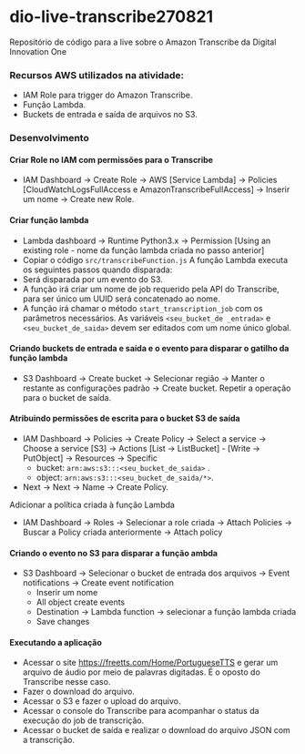 # dio-live-transcribe270821
Repositório de código para a live sobre o Amazon Transcribe da Digital Innovation One

### Recursos AWS utilizados na atividade:

- IAM Role para trigger do Amazon Transcribe.
- Função Lambda.
- Buckets de entrada e saída de arquivos no S3.

### Desenvolvimento

#### Criar Role no IAM com permissões para o Transcribe

- IAM Dashboard -> Create Role -> AWS [Service Lambda] -> Policies [CloudWatchLogsFullAccess e AmazonTranscribeFullAccess] -> Inserir um nome -> Create new Role.

#### Criar função lambda

- Lambda dashboard -> Runtime Python3.x -> Permission [Using an existing role - nome da função lambda criada no passo anterior]
- Copiar o código ```src/transcribeFunction.js```
A função Lambda executa os seguintes passos quando disparada:
- Será disparada por um evento do S3.
- A função irá criar um nome de job requerido pela API do Transcribe, para ser único um UUID será concatenado ao nome.
- A função irá chamar o método ```start_transcription_job``` com os parâmetros necessários. As variáveis ``` <seu_bucket_de _entrada> ``` e ```<seu_bucket_de_saida>``` devem ser editados com um nome único global.

#### Criando buckets de entrada e saída e o evento para disparar o gatilho da função lambda

 - S3 Dashboard -> Create bucket -> Selecionar região -> Manter o restante as configurações padrão -> Create bucket.
 Repetir a operação para o bucket de saída.
 
#### Atribuindo permissões de escrita para o bucket S3 de saída

- IAM Dashboard -> Policies -> Create Policy -> Select a service -> Choose a service [S3] -> Actions [List -> ListBucket] - [Write -> PutObject] -> Resources -> Specific
  - bucket: ```arn:aws:s3:::<seu_bucket_de_saida>``` .
  - object: ```arn:aws:s3:::<seu_bucket_de_saida/*>```. 
- Next -> Next -> Name -> Create Policy.

Adicionar a política criada à função Lambda

- IAM Dashboard -> Roles -> Selecionar a role criada -> Attach Policies -> Buscar a Policy criada anteriormente -> Attach policy

#### Criando o evento no S3 para disparar a função ambda

 - S3 Dashboard -> Selecionar o bucket de entrada dos arquivos -> Event notifications -> Create event notification
   - Inserir um nome
   - All object create events
   - Destination -> Lambda function -> selecionar a função lambda criada
   - Save changes

#### Executando a aplicação

- Acessar o site https://freetts.com/Home/PortugueseTTS e gerar um arquivo de áudio por meio de palavras digitadas. É o oposto do Transcribe nesse caso.
- Fazer o download do arquivo.
- Acessar o S3 e fazer o upload do arquivo.
- Acessar o console do Transcribe para acompanhar o status da execução do job de transcrição.
- Acessar o bucket de saída e realizar o download do arquivo JSON com a transcrição.
